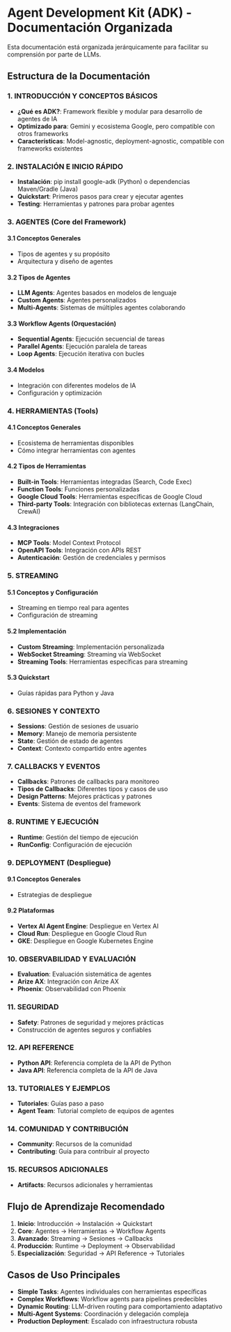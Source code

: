 # Agent Development Kit (ADK) - Documentación Organizada

Esta documentación está organizada jerárquicamente para facilitar su comprensión por parte de LLMs.

## Estructura de la Documentación

### 1. INTRODUCCIÓN Y CONCEPTOS BÁSICOS
- **¿Qué es ADK?**: Framework flexible y modular para desarrollo de agentes de IA
- **Optimizado para**: Gemini y ecosistema Google, pero compatible con otros frameworks
- **Características**: Model-agnostic, deployment-agnostic, compatible con frameworks existentes

### 2. INSTALACIÓN E INICIO RÁPIDO
- **Instalación**: pip install google-adk (Python) o dependencias Maven/Gradle (Java)
- **Quickstart**: Primeros pasos para crear y ejecutar agentes
- **Testing**: Herramientas y patrones para probar agentes

### 3. AGENTES (Core del Framework)
#### 3.1 Conceptos Generales
- Tipos de agentes y su propósito
- Arquitectura y diseño de agentes

#### 3.2 Tipos de Agentes
- **LLM Agents**: Agentes basados en modelos de lenguaje
- **Custom Agents**: Agentes personalizados
- **Multi-Agents**: Sistemas de múltiples agentes colaborando

#### 3.3 Workflow Agents (Orquestación)
- **Sequential Agents**: Ejecución secuencial de tareas
- **Parallel Agents**: Ejecución paralela de tareas
- **Loop Agents**: Ejecución iterativa con bucles

#### 3.4 Modelos
- Integración con diferentes modelos de IA
- Configuración y optimización

### 4. HERRAMIENTAS (Tools)
#### 4.1 Conceptos Generales
- Ecosistema de herramientas disponibles
- Cómo integrar herramientas con agentes

#### 4.2 Tipos de Herramientas
- **Built-in Tools**: Herramientas integradas (Search, Code Exec)
- **Function Tools**: Funciones personalizadas
- **Google Cloud Tools**: Herramientas específicas de Google Cloud
- **Third-party Tools**: Integración con bibliotecas externas (LangChain, CrewAI)

#### 4.3 Integraciones
- **MCP Tools**: Model Context Protocol
- **OpenAPI Tools**: Integración con APIs REST
- **Autenticación**: Gestión de credenciales y permisos

### 5. STREAMING
#### 5.1 Conceptos y Configuración
- Streaming en tiempo real para agentes
- Configuración de streaming

#### 5.2 Implementación
- **Custom Streaming**: Implementación personalizada
- **WebSocket Streaming**: Streaming vía WebSocket
- **Streaming Tools**: Herramientas específicas para streaming

#### 5.3 Quickstart
- Guías rápidas para Python y Java

### 6. SESIONES Y CONTEXTO
- **Sessions**: Gestión de sesiones de usuario
- **Memory**: Manejo de memoria persistente
- **State**: Gestión de estado de agentes
- **Context**: Contexto compartido entre agentes

### 7. CALLBACKS Y EVENTOS
- **Callbacks**: Patrones de callbacks para monitoreo
- **Tipos de Callbacks**: Diferentes tipos y casos de uso
- **Design Patterns**: Mejores prácticas y patrones
- **Events**: Sistema de eventos del framework

### 8. RUNTIME Y EJECUCIÓN
- **Runtime**: Gestión del tiempo de ejecución
- **RunConfig**: Configuración de ejecución

### 9. DEPLOYMENT (Despliegue)
#### 9.1 Conceptos Generales
- Estrategias de despliegue

#### 9.2 Plataformas
- **Vertex AI Agent Engine**: Despliegue en Vertex AI
- **Cloud Run**: Despliegue en Google Cloud Run
- **GKE**: Despliegue en Google Kubernetes Engine

### 10. OBSERVABILIDAD Y EVALUACIÓN
- **Evaluation**: Evaluación sistemática de agentes
- **Arize AX**: Integración con Arize AX
- **Phoenix**: Observabilidad con Phoenix

### 11. SEGURIDAD
- **Safety**: Patrones de seguridad y mejores prácticas
- Construcción de agentes seguros y confiables

### 12. API REFERENCE
- **Python API**: Referencia completa de la API de Python
- **Java API**: Referencia completa de la API de Java

### 13. TUTORIALES Y EJEMPLOS
- **Tutoriales**: Guías paso a paso
- **Agent Team**: Tutorial completo de equipos de agentes

### 14. COMUNIDAD Y CONTRIBUCIÓN
- **Community**: Recursos de la comunidad
- **Contributing**: Guía para contribuir al proyecto

### 15. RECURSOS ADICIONALES
- **Artifacts**: Recursos adicionales y herramientas

## Flujo de Aprendizaje Recomendado

1. **Inicio**: Introducción → Instalación → Quickstart
2. **Core**: Agentes → Herramientas → Workflow Agents
3. **Avanzado**: Streaming → Sesiones → Callbacks
4. **Producción**: Runtime → Deployment → Observabilidad
5. **Especialización**: Seguridad → API Reference → Tutoriales

## Casos de Uso Principales

- **Simple Tasks**: Agentes individuales con herramientas específicas
- **Complex Workflows**: Workflow agents para pipelines predecibles
- **Dynamic Routing**: LLM-driven routing para comportamiento adaptativo
- **Multi-Agent Systems**: Coordinación y delegación compleja
- **Production Deployment**: Escalado con infraestructura robusta
